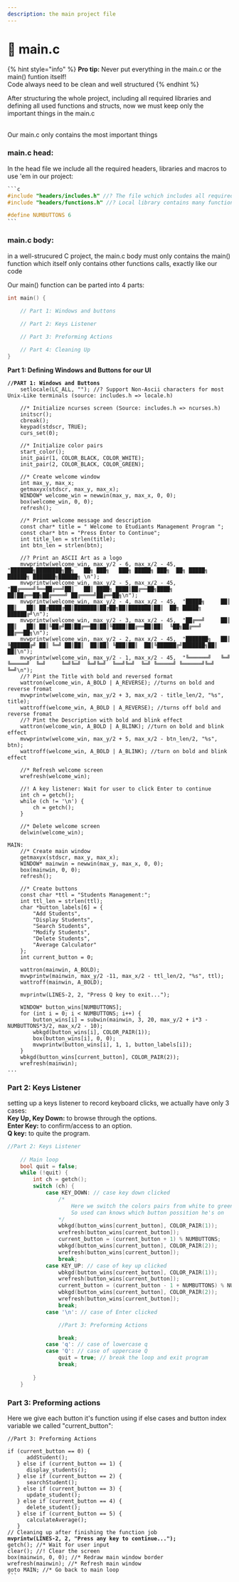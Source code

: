 ```yaml
---
description: the main project file
---
```


# 🧑 main.c

{% hint style="info" %}
**Pro tip:** Never put everything in the main.c or the main() funtion itself!\
Code always need to be clean and well structured
{% endhint %}



After structuring the whole project, including all required libraries and defining all used functions and structs, now we must keep only the important things in the main.c

\
Our main.c only contains the most important things

### main.c head:

In the head file we include all the required headers, libraries and macros to use 'em in our project:

````c
```c
#include "headers/includes.h" //? The file wchich includes all required libraries to work.
#include "headers/functions.h" //? Local library contains many functions for this project.

#define NUMBUTTONS 6
```
````

### main.c body:

in a well-strucured C project, the main.c body must only contains the main() function which itself only contains other functions calls, exactly like our code

Our main() function can be parted into 4 parts:

```c
int main() {
    
    // Part 1: Windows and buttons

    // Part 2: Keys Listener

    // Part 3: Preforming Actions

    // Part 4: Cleaning Up
}
```

**Part 1: Defining Windows and Buttons for our UI**

<pre class="language-c"><code class="lang-c"><strong>//PART 1: Windows and Buttons
</strong>    setlocale(LC_ALL, ""); //? Support Non-Ascii characters for most Unix-Like terminals (source: includes.h => locale.h)

    //* Initialize ncurses screen (Source: includes.h => ncurses.h)
    initscr(); 
    cbreak();
    keypad(stdscr, TRUE);
    curs_set(0);

    //* Initialize color pairs
    start_color();
    init_pair(1, COLOR_BLACK, COLOR_WHITE);
    init_pair(2, COLOR_BLACK, COLOR_GREEN);

    //* Create welcome window
    int max_y, max_x;
    getmaxyx(stdscr, max_y, max_x);
    WINDOW* welcome_win = newwin(max_y, max_x, 0, 0);
    box(welcome_win, 0, 0);
    refresh();

    //* Print welcome message and description
    const char* title = " Welcome to Etudiants Management Program ";
    const char* btn = "Press Enter to Continue";
    int title_len = strlen(title);
    int btn_len = strlen(btn);
    
    //? Print an ASCII Art as a logo
    mvwprintw(welcome_win, max_y/2 - 6, max_x/2 - 45,  "███████╗████████╗██╗   ██╗ ███╗   ███╗ █████╗ ███╗  ██╗ █████╗  ██████╗ ███████╗██████╗ \n");
    mvwprintw(welcome_win, max_y/2 - 5, max_x/2 - 45,  "██╔════╝╚══██╔══╝██║   ██║ ████╗ ████║██╔══██╗████╗ ██║██╔══██╗██╔════╝ ██╔════╝██╔══██╗\n");
    mvwprintw(welcome_win, max_y/2 - 4, max_x/2 - 45,  "█████╗     ██║   ██║   ██║ ██╔████╔██║███████║██╔██╗██║███████║██║  ██╗ █████╗  ██████╔╝\n");
    mvwprintw(welcome_win, max_y/2 - 3, max_x/2 - 45,  "██╔══╝     ██║   ██║   ██║ ██║╚██╔╝██║██╔══██║██║╚████║██╔══██║██║  ╚██╗██╔══╝  ██╔══██╗\n");
    mvwprintw(welcome_win, max_y/2 - 2, max_x/2 - 45,  "███████╗   ██║   ╚██████╔╝ ██║ ╚═╝ ██║██║  ██║██║ ╚███║██║  ██║╚██████╔╝███████╗██║  ██║\n");
    mvwprintw(welcome_win, max_y/2 - 1, max_x/2 - 45,  "╚══════╝   ╚═╝    ╚═════╝  ╚═╝     ╚═╝╚═╝  ╚═╝╚═╝  ╚══╝╚═╝  ╚═╝ ╚═════╝ ╚══════╝╚═╝  ╚═╝\n");
    //? Pint the Title with bold and reversed format
    wattron(welcome_win, A_BOLD | A_REVERSE); //turns on bold and reverse fromat
    mvwprintw(welcome_win, max_y/2 + 3, max_x/2 - title_len/2, "%s", title);
    wattroff(welcome_win, A_BOLD | A_REVERSE); //turns off bold and reverse fromat
    //? Pint the Description with bold and blink effect
    wattron(welcome_win, A_BOLD | A_BLINK); //turn on bold and blink effect
    mvwprintw(welcome_win, max_y/2 + 5, max_x/2 - btn_len/2, "%s", btn);
    wattroff(welcome_win, A_BOLD | A_BLINK); //turn on bold and blink effect

    //* Refresh welcome screen
    wrefresh(welcome_win);

    //! A key listener: Wait for user to click Enter to continue
    int ch = getch();
    while (ch != '\n') {
        ch = getch();
    }

    //* Delete welcome screen
    delwin(welcome_win);

MAIN:
    //* Create main window
    getmaxyx(stdscr, max_y, max_x);
    WINDOW* mainwin = newwin(max_y, max_x, 0, 0);
    box(mainwin, 0, 0);
    refresh();

    //* Create buttons
    const char *ttl = "Students Management:";
    int ttl_len = strlen(ttl);
    char *button_labels[6] = {
        "Add Students",
        "Display Students",
        "Search Students",
        "Modify Students",
        "Delete Students",
        "Average Calculator"
    };
    int current_button = 0;

    wattron(mainwin, A_BOLD);
    mvwprintw(mainwin, max_y/2 -11, max_x/2 - ttl_len/2, "%s", ttl);
    wattroff(mainwin, A_BOLD);
    
    mvprintw(LINES-2, 2, "Press Q key to exit...");

    WINDOW* button_wins[NUMBUTTONS];
    for (int i = 0; i &#x3C; NUMBUTTONS; i++) {
        button_wins[i] = subwin(mainwin, 3, 20, max_y/2 + i*3 - NUMBUTTONS*3/2, max_x/2 - 10);
        wbkgd(button_wins[i], COLOR_PAIR(1));
        box(button_wins[i], 0, 0);
        mvwprintw(button_wins[i], 1, 1, button_labels[i]);
    }
    wbkgd(button_wins[current_button], COLOR_PAIR(2));
    wrefresh(mainwin);
...
</code></pre>

### Part 2: Keys Listener

setting up a keys listener to record keyboard clicks, we actually  have only 3 cases:\
&#x20;     **Key Up, Key Down:** to browse through the options.\
&#x20;     **Enter Key:** to confirm/access to an option.\
&#x20;     **Q key:** to quite the program.

```c
//Part 2: Keys Listener
    
    // Main loop
    bool quit = false;
    while (!quit) {
        int ch = getch();
        switch (ch) {
            case KEY_DOWN: // case key down clicked
                /*
                    Here we switch the colors pairs from white to green to make button appears like it's active (the selected one)
                    So used can knows which button possition he's on
                */
                wbkgd(button_wins[current_button], COLOR_PAIR(1));
                wrefresh(button_wins[current_button]);
                current_button = (current_button + 1) % NUMBUTTONS;
                wbkgd(button_wins[current_button], COLOR_PAIR(2));
                wrefresh(button_wins[current_button]);
                break;
            case KEY_UP: // case of key up clicked
                wbkgd(button_wins[current_button], COLOR_PAIR(1));
                wrefresh(button_wins[current_button]);
                current_button = (current_button - 1 + NUMBUTTONS) % NUMBUTTONS;
                wbkgd(button_wins[current_button], COLOR_PAIR(2));
                wrefresh(button_wins[current_button]);
                break;
            case '\n': // case of Enter clicked

                //Part 3: Preforming Actions   

                break;
            case 'q': // case of lowercase q
            case 'Q': // case of uppercase Q
                quit = true; // break the loop and exit program
                break;
            
        }
    }


```

### Part 3: Preforming actions

Here we give each button it's function using if else cases and button index variable we called "current\_button":

<pre class="language-c"><code class="lang-c">//Part 3: Preforming Actions   

if (current_button == 0) {
      addStudent();
   } else if (current_button == 1) {
      display_students();
   } else if (current_button == 2) {
      searchStudent();
   } else if (current_button == 3) {
      update_student();
   } else if (current_button == 4) {
      delete_student();
   } else if (current_button == 5) {
      calculateAverage();
   }
// Cleaning up after finishing the function job
<strong>mvprintw(LINES-2, 2, "Press any key to continue...");
</strong>getch(); //* Wait for user input
clear(); //! Clear the screen
box(mainwin, 0, 0); //* Redraw main window border
wrefresh(mainwin); //* Refresh main window
goto MAIN; //* Go back to main loop
```
</code></pre>
